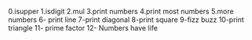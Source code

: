 0.isupper
1.isdigit
2.mul
3.print numbers
4.print most numbers
5.more numbers
6- print line
7-print diagonal
8-print square
9-fizz buzz
10-print triangle
11- prime factor
12- Numbers have life
